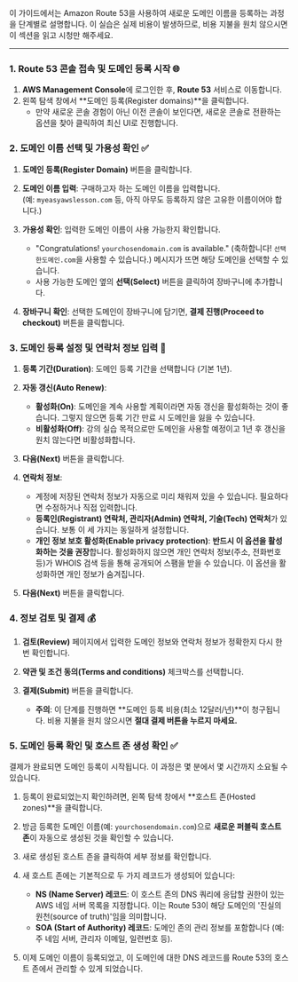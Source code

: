 
이 가이드에서는 Amazon Route 53을 사용하여 새로운 도메인 이름을 등록하는 과정을 단계별로 설명합니다. 이 실습은 실제 비용이 발생하므로, 비용 지불을 원치 않으시면 이 섹션을 읽고 시청만 해주세요.

---

### 1. Route 53 콘솔 접속 및 도메인 등록 시작 🌐

1. **AWS Management Console**에 로그인한 후, **Route 53** 서비스로 이동합니다.
2. 왼쪽 탐색 창에서 **도메인 등록(Register domains)**을 클릭합니다.
    - 만약 새로운 콘솔 경험이 아닌 이전 콘솔이 보인다면, 새로운 콘솔로 전환하는 옵션을 찾아 클릭하여 최신 UI로 진행합니다.

### 2. 도메인 이름 선택 및 가용성 확인 ✅

1. **도메인 등록(Register Domain)** 버튼을 클릭합니다.

2. **도메인 이름 입력**: 구매하고자 하는 도메인 이름을 입력합니다. (예: `myeasyawslesson.com` 등, 아직 아무도 등록하지 않은 고유한 이름이어야 합니다.)

3. **가용성 확인**: 입력한 도메인 이름이 사용 가능한지 확인합니다.
    - "Congratulations! `yourchosendomain.com` is available." (축하합니다! `선택한도메인.com`을 사용할 수 있습니다.) 메시지가 뜨면 해당 도메인을 선택할 수 있습니다.
    - 사용 가능한 도메인 옆의 **선택(Select)** 버튼을 클릭하여 장바구니에 추가합니다.

4. **장바구니 확인**: 선택한 도메인이 장바구니에 담기면, **결제 진행(Proceed to checkout)** 버튼을 클릭합니다.
    

### 3. 도메인 등록 설정 및 연락처 정보 입력 📝

1. **등록 기간(Duration)**: 도메인 등록 기간을 선택합니다 (기본 1년).

2. **자동 갱신(Auto Renew)**:
    - **활성화(On)**: 도메인을 계속 사용할 계획이라면 자동 갱신을 활성화하는 것이 좋습니다. 그렇지 않으면 등록 기간 만료 시 도메인을 잃을 수 있습니다.
    - **비활성화(Off)**: 강의 실습 목적으로만 도메인을 사용할 예정이고 1년 후 갱신을 원치 않는다면 비활성화합니다.

3. **다음(Next)** 버튼을 클릭합니다.

4. **연락처 정보**:
    - 계정에 저장된 연락처 정보가 자동으로 미리 채워져 있을 수 있습니다. 필요하다면 수정하거나 직접 입력합니다.
    - **등록인(Registrant) 연락처, 관리자(Admin) 연락처, 기술(Tech) 연락처**가 있습니다. 보통 이 세 가지는 동일하게 설정합니다.
    - **개인 정보 보호 활성화(Enable privacy protection)**: **반드시 이 옵션을 활성화하는 것을 권장**합니다. 활성화하지 않으면 개인 연락처 정보(주소, 전화번호 등)가 WHOIS 검색 등을 통해 공개되어 스팸을 받을 수 있습니다. 이 옵션을 활성화하면 개인 정보가 숨겨집니다.

5. **다음(Next)** 버튼을 클릭합니다.

### 4. 정보 검토 및 결제 💰

1. **검토(Review)** 페이지에서 입력한 도메인 정보와 연락처 정보가 정확한지 다시 한번 확인합니다.

2. **약관 및 조건 동의(Terms and conditions)** 체크박스를 선택합니다.

3. **결제(Submit)** 버튼을 클릭합니다.
    - **주의**: 이 단계를 진행하면 **도메인 등록 비용(최소 12달러/년)**이 청구됩니다. 비용 지불을 원치 않으시면 **절대 결제 버튼을 누르지 마세요.**

### 5. 도메인 등록 확인 및 호스트 존 생성 확인 ✅

결제가 완료되면 도메인 등록이 시작됩니다. 이 과정은 몇 분에서 몇 시간까지 소요될 수 있습니다.
1. 등록이 완료되었는지 확인하려면, 왼쪽 탐색 창에서 **호스트 존(Hosted zones)**을 클릭합니다.

2. 방금 등록한 도메인 이름(예: `yourchosendomain.com`)으로 **새로운 퍼블릭 호스트 존**이 자동으로 생성된 것을 확인할 수 있습니다.

3. 새로 생성된 호스트 존을 클릭하여 세부 정보를 확인합니다.

4. 새 호스트 존에는 기본적으로 두 가지 레코드가 생성되어 있습니다:
    - **NS (Name Server) 레코드**: 이 호스트 존의 DNS 쿼리에 응답할 권한이 있는 AWS 네임 서버 목록을 지정합니다. 이는 Route 53이 해당 도메인의 '진실의 원천(source of truth)'임을 의미합니다.
    - **SOA (Start of Authority) 레코드**: 도메인 존의 관리 정보를 포함합니다 (예: 주 네임 서버, 관리자 이메일, 일련번호 등).

5. 이제 도메인 이름이 등록되었고, 이 도메인에 대한 DNS 레코드를 Route 53의 호스트 존에서 관리할 수 있게 되었습니다.

